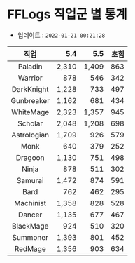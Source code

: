 # FFLogs 직업군 별 통계

- 업데이트 : `2022-01-21 00:21:28`

|직업|5.4|5.5|초힘|
|:-:|-:|-:|-:|
|Paladin|2,310|1,409|863|
|Warrior|878|546|342|
|DarkKnight|1,228|733|497|
|Gunbreaker|1,162|681|434|
|WhiteMage|2,323|1,357|945|
|Scholar|2,048|1,208|698|
|Astrologian|1,709|926|579|
|Monk|640|379|252|
|Dragoon|1,130|751|498|
|Ninja|878|511|302|
|Samurai|1,472|874|591|
|Bard|762|462|295|
|Machinist|1,358|828|528|
|Dancer|1,135|677|467|
|BlackMage|924|510|320|
|Summoner|1,393|801|452|
|RedMage|1,356|903|634|
